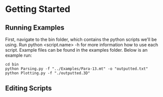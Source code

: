 # Getting Started
## Running Examples
First, navigate to the bin folder, which contains the python scripts we'll be using. Run python <script.name> -h for more information how to use each script. Example files can be found in the examples folder.
Below is an example run:

    cd bin
    python Parsing.py -f "../Examples/Para-13.mt" -o "outputted.txt"
    python Plotting.py -f "./outputted.3D"

## Editing Scripts
